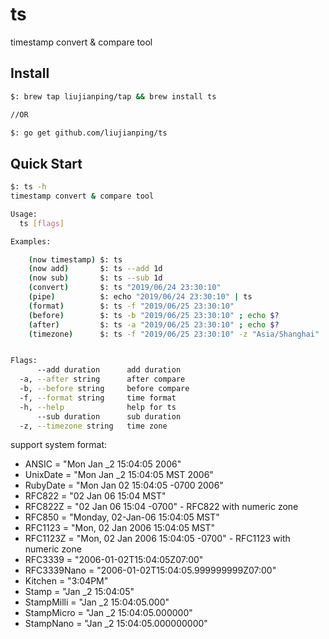 ts
===
timestamp convert & compare tool

## Install

````bash
$: brew tap liujianping/tap && brew install ts

//OR

$: go get github.com/liujianping/ts
````

## Quick Start

````bash
$: ts -h
timestamp convert & compare tool

Usage:
  ts [flags]

Examples:

	(now timestamp)	$: ts
	(now add)		$: ts --add 1d
	(now sub)		$: ts --sub 1d
	(convert)		$: ts "2019/06/24 23:30:10"
	(pipe)			$: echo "2019/06/24 23:30:10" | ts
	(format)		$: ts -f "2019/06/25 23:30:10"
	(before)		$: ts -b "2019/06/25 23:30:10" ; echo $?
	(after)			$: ts -a "2019/06/25 23:30:10" ; echo $?
	(timezone)		$: ts -f "2019/06/25 23:30:10" -z "Asia/Shanghai"


Flags:
      --add duration      add duration
  -a, --after string      after compare
  -b, --before string     before compare
  -f, --format string     time format
  -h, --help              help for ts
      --sub duration      sub duration
  -z, --timezone string   time zone
````

support system format:
- ANSIC       = "Mon Jan _2 15:04:05 2006"
- UnixDate    = "Mon Jan _2 15:04:05 MST 2006"
- RubyDate    = "Mon Jan 02 15:04:05 -0700 2006"
- RFC822      = "02 Jan 06 15:04 MST"
- RFC822Z     = "02 Jan 06 15:04 -0700" - RFC822 with numeric zone
- RFC850      = "Monday, 02-Jan-06 15:04:05 MST"
- RFC1123     = "Mon, 02 Jan 2006 15:04:05 MST"
- RFC1123Z    = "Mon, 02 Jan 2006 15:04:05 -0700" - RFC1123 with numeric zone
- RFC3339     = "2006-01-02T15:04:05Z07:00"
- RFC3339Nano = "2006-01-02T15:04:05.999999999Z07:00"
- Kitchen     = "3:04PM"
- Stamp      = "Jan _2 15:04:05"
- StampMilli = "Jan _2 15:04:05.000"
- StampMicro = "Jan _2 15:04:05.000000"
- StampNano  = "Jan _2 15:04:05.000000000"